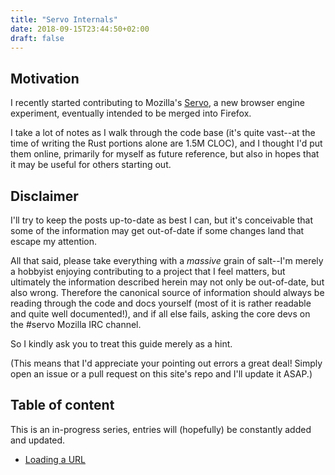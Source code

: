 ```yaml
---
title: "Servo Internals"
date: 2018-09-15T23:44:50+02:00
draft: false
---
```


## Motivation

I recently started contributing to Mozilla's
[Servo](https://github.com/servo/servo), a new browser engine experiment,
eventually intended to be merged into Firefox.

I take a lot of notes as I walk through the code base (it's quite vast--at the
time of writing the Rust portions alone are 1.5M CLOC), and I thought I'd put
them online, primarily for myself as future reference, but also in hopes that it
may be useful for others starting out.

## Disclaimer

I'll try to keep the posts up-to-date as best I can, but it's conceivable that
some of the information may get out-of-date if some changes land that escape my
attention.

All that said, please take everything with a *massive* grain of salt--I'm merely
a hobbyist enjoying contributing to a project that I feel matters, but
ultimately the information described herein may not only be out-of-date, but
also wrong. Therefore the canonical source of information should always be
reading through the code and docs yourself (most of it is rather readable
and quite well documented!), and if all else fails, asking the core devs on the
#servo Mozilla IRC channel.

So I kindly ask you to treat this guide merely as a hint.

(This means that I'd appreciate your pointing out errors a great deal! Simply
open an issue or a pull request on this site's repo and I'll update it ASAP.)

## Table of content

This is an in-progress series, entries will (hopefully) be constantly added and
updated.

<!--- Bootstrapping Servo-->
<!--- Creating an IFrame-->
- [Loading a URL](https://mandreyel.github.io/posts/servo-internals-load-url)
